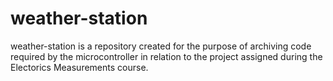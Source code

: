 # weather-station
weather-station is a repository created for the purpose of archiving code required by the microcontroller in relation to the project assigned during the Electorics Measurements course.

